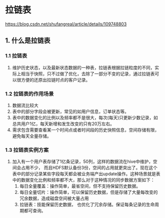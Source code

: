 # 拉链表

https://blog.csdn.net/shufangreal/article/details/109748803

## 1. 什么是拉链表

### 1.1 拉链表

1. 维护历史状态，以及最新状态数据的一种表，拉链表根据拉链粒度的不同，实际上相当于快照，只不过做了优化，去除了一部分不变的记录，通过拉链表可以很方便的还原出拉链时点的客户记录。



### 1.2 拉链表的作用场景

1. 数据流比较大
2. 表中的部分字段会被更新，常见的如用户信息，订单状态等。
3. 表中的数据变化的比例以及频率都不是很大，每次(每天)只更新少数记录，如总共用户1亿，每天新增和发生改变的只有20万左右。
4. 需求包含需要查看某一个时间点或者时间段的历史快照信息，空间存储有限，避免每天全量存储。



### 1.3 拉链表实例方案

1. 加入有一个用户表存储了1亿条记录，50列，这样的数据流在hive中维护，空间会占用不少， 而且HDFS默认备份3份，空间的占用就更突出了。现在这个表中的部分记录某些字段每天都会被业务端产出update操作。这种场景就是表中的数据变化比例和频率都不大，那么对于这种情况的同步数据方案如下：
   1. 每日全量覆盖：操作简单，最省空间，但不支持保留历史数据。
   2. 每日全量切片：操作简单，可以保留历史数据，但是存储了大量每改变的冗余数据，造成磁盘空间被大量占用
   3. 拉链表：技能保留历史数据， 也优化了冗余存储。保证每条记录的生命周期都可查询。